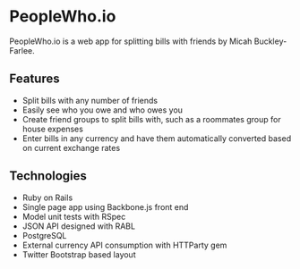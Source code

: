 # PeopleWho.io

PeopleWho.io is a web app for splitting bills with friends by Micah Buckley-Farlee.

## Features

- Split bills with any number of friends
- Easily see who you owe and who owes you
- Create friend groups to split bills with, such as a roommates group for house expenses
- Enter bills in any currency and have them automatically converted based on current exchange rates

## Technologies

- Ruby on Rails
- Single page app using Backbone.js front end
- Model unit tests with RSpec
- JSON API designed with RABL
- PostgreSQL
- External currency API consumption with HTTParty gem
- Twitter Bootstrap based layout